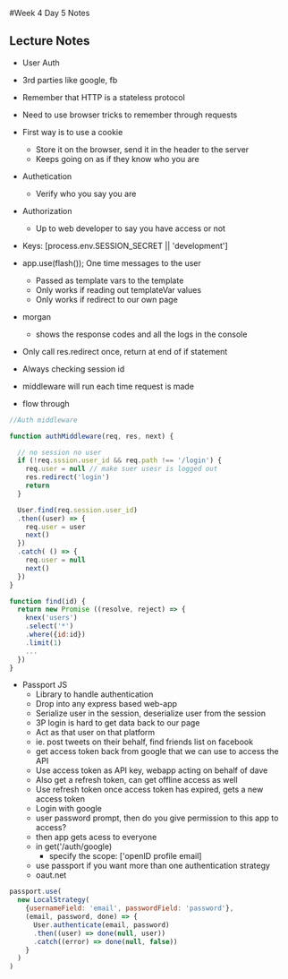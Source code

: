#Week 4 Day 5 Notes
## Lecture Notes

* User Auth
* 3rd parties like google, fb

* Remember that HTTP is a stateless protocol
* Need to use browser tricks to remember through requests
* First way is to use a cookie
  * Store it on the browser, send it in the header to the server
  * Keeps going on as if they know who you are

* Authetication 
  * Verify who you say you are
* Authorization
  * Up to web developer to say you have access or not
  

* Keys: [process.env.SESSION_SECRET || 'development']

* app.use(flash()); One time messages to the user
  * Passed as template vars to the template
  * Only works if reading out templateVar values
  * Only works if redirect to our own page

* morgan
  * shows the response codes and all the logs in the console

* Only call res.redirect once, return at end of if statement

* Always checking session id

* middleware will run each time request is made
* flow through 



```javascript
//Auth middleware

function authMiddleware(req, res, next) {

  // no session no user
  if (!req.sssion.user_id && req.path !== '/login') {
    req.user = null // make suer usesr is logged out
    res.redirect('login')
    return
  }

  User.find(req.session.user_id)
  .then((user) => {
    req.user = user
    next()
  })
  .catch( () => {
    req.user = null
    next()
  })
}

function find(id) {
  return new Promise ((resolve, reject) => {
    knex('users')
    .select('*')
    .where({id:id})
    .limit(1)
    ...
  })
}

```

* Passport JS
  * Library to handle authentication
  * Drop into any express based web-app
  * Serialize user in the session, deserialize user from the session
  * 3P login is hard to get data back to our page
  * Act as that user on that platform
  * ie. post tweets on their behalf, find friends list on facebook
  * get access token back from google that we can use to access the API
  * Use access token as API key, webapp acting on behalf of dave
  * Also get a refresh token, can get offline access as well
  * Use refresh token once access token has expired, gets a new access token
  * Login with google
  * user password prompt, then do you give permission to this app to access? 
  * then app gets acess to everyone
  * in get('/auth/google)
    * specify the scope: ['openID profile email]
  * use passport if you want more than one authentication strategy
  * oaut.net

``` javascript
passport.use(
  new LocalStrategy(
    {usernameField: 'email', passwordField: 'password'},
    (email, password, done) => {
      User.authenticate(email, password)
      .then((user) => done(null, user))
      .catch((error) => done(null, false))
    }
  )
)

```